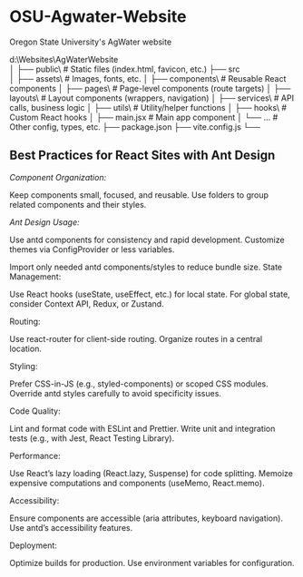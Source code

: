 # OSU-Agwater-Website
Oregon State University's AgWater website 

d:\Websites\AgWaterWebsite\
│
├── public\                # Static files (index.html, favicon, etc.)
├── src\
│   ├── assets\            # Images, fonts, etc.
│   ├── components\        # Reusable React components
│   ├── pages\             # Page-level components (route targets)
│   ├── layouts\           # Layout components (wrappers, navigation)
│   ├── services\          # API calls, business logic
│   ├── utils\             # Utility/helper functions
│   ├── hooks\             # Custom React hooks
│   ├── main.jsx           # Main app component
│   └── ...                # Other config, types, etc.
├── package.json
├── vite.config.js
└── 


## Best Practices for React Sites with Ant Design

*Component Organization:*

Keep components small, focused, and reusable.
Use folders to group related components and their styles.

*Ant Design Usage:*

Use antd components for consistency and rapid development.
Customize themes via ConfigProvider or less variables.

Import only needed antd components/styles to reduce bundle size.
State Management:

Use React hooks (useState, useEffect, etc.) for local state.
For global state, consider Context API, Redux, or Zustand.

Routing:

Use react-router for client-side routing.
Organize routes in a central location.

Styling:

Prefer CSS-in-JS (e.g., styled-components) or scoped CSS modules.
Override antd styles carefully to avoid specificity issues.

Code Quality:

Lint and format code with ESLint and Prettier.
Write unit and integration tests (e.g., with Jest, React Testing Library).

Performance:

Use React’s lazy loading (React.lazy, Suspense) for code splitting.
Memoize expensive computations and components (useMemo, React.memo).

Accessibility:

Ensure components are accessible (aria attributes, keyboard navigation).
Use antd’s accessibility features.

Deployment:

Optimize builds for production.
Use environment variables for configuration.